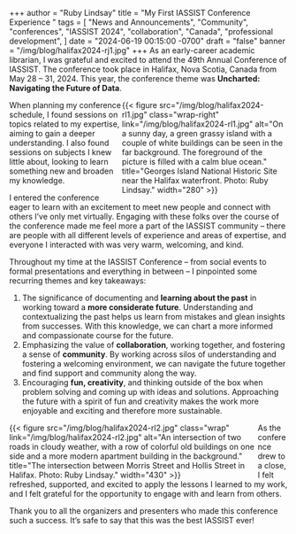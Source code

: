 +++
author = "Ruby Lindsay"
title = "My First IASSIST Conference Experience "
tags = [ "News and Announcements", "Community", "conferences", "IASSIST 2024", "collaboration", "Canada", "professional development", ]
date = "2024-06-19 00:15:00 -0700"
draft = "false"
banner = "/img/blog/halifax2024-rj1.jpg"
+++
As an early-career academic librarian, I was grateful and excited to attend the 49th Annual Conference of IASSIST. The conference took place in Halifax, Nova Scotia, Canada from May 28 – 31, 2024. This year, the conference theme was **Uncharted: Navigating the Future of Data**. 

<div style="float: right; max-width: 300px;">
{{< figure src="/img/blog/halifax2024-rl1.jpg" class="wrap-right" link="/img/blog/halifax2024-rl1.jpg" alt="On a sunny day, a green grassy island with a couple of white buildings can be seen in the far background. The foreground of the picture is filled with a calm blue ocean." title="Georges Island National Historic Site near the Halifax waterfront. Photo: Ruby Lindsay." width="280" >}}
</div>

When planning my conference schedule, I found sessions on topics related to my expertise, aiming to gain a deeper understanding. I also found sessions on subjects I knew little about, looking to learn something new and broaden my knowledge. 

I entered the conference eager to learn with an excitement to meet new people and connect with others I’ve only met virtually. Engaging with these folks over the course of the conference made me feel more a part of the IASSIST community – there are people with all different levels of experience and areas of expertise, and everyone I interacted with was very warm, welcoming, and kind.

Throughout my time at the IASSIST Conference – from social events to formal presentations and everything in between – I pinpointed some recurring themes and key takeaways:

1. The significance of documenting and **learning about the past** in working toward a **more considerate future**. Understanding and contextualizing the past helps us learn from mistakes and glean insights from successes. With this knowledge, we can chart a more informed and compassionate course for the future. 
2. Emphasizing the value of **collaboration**, working together, and fostering a sense of **community**. By working across silos of understanding and fostering a welcoming environment, we can navigate the future together and find support and community along the way.
3. Encouraging **fun, creativity**, and thinking outside of the box when problem solving and coming up with ideas and solutions. Approaching the future with a spirit of fun and creativity makes the work more enjoyable and exciting and therefore more sustainable.

<div style="float: left; max-width: 450px;">
{{< figure src="/img/blog/halifax2024-rl2.jpg" class="wrap" link="/img/blog/halifax2024-rl2.jpg" alt="An intersection of two roads in cloudy weather, with a row of colorful old buildings on one side and a more modern apartment building in the background." title="The intersection between Morris Street and Hollis Street in Halifax. Photo: Ruby Lindsay." width="430" >}}
</div>

As the conference drew to a close, I felt refreshed, supported, and excited to apply the lessons I learned to my work, and I felt grateful for the opportunity to engage with and learn from others. 

Thank you to all the organizers and presenters who made this conference such a success. It’s safe to say that this was the best IASSIST ever!